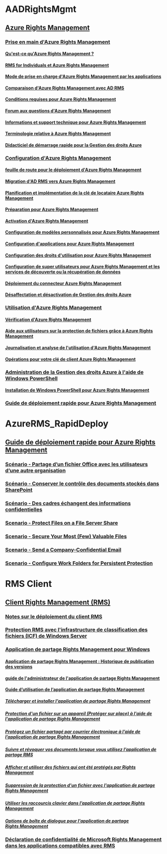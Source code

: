 # AADRightsMgmt
## [Azure Rights Management](Azure_Rights_Management.md)
### [Prise en main d'Azure Rights Management](Getting_Started_with_Azure_Rights_Management.md)
#### [Qu'est-ce qu'Azure Rights Management ?](What_is_Azure_Rights_Management_.md)
#### [RMS for Individuals et Azure Rights Management](RMS_for_Individuals_and_Azure_Rights_Management.md)
#### [Mode de prise en charge d'Azure Rights Management par les applications](How_Applications_Support_Azure_Rights_Management.md)
#### [Comparaison d'Azure Rights Management avec AD RMS](Comparing_Azure_Rights_Management_and_AD_RMS.md)
#### [Conditions requises pour Azure Rights Management](Requirements_for_Azure_Rights_Management.md)
#### [Forum aux questions d'Azure Rights Management](Frequently_Asked_Questions_for_Azure_Rights_Management.md)
#### [Informations et support technique pour Azure Rights Management](Information_and_Support_for_Azure_Rights_Management.md)
#### [Terminologie relative à Azure Rights Management](Terminology_for_Azure_Rights_Management.md)
#### [Didacticiel de démarrage rapide pour la Gestion des droits Azure](Quick_Start_Tutorial_for_Azure_Rights_Management.md)
### [Configuration d'Azure Rights Management](Configuring_Azure_Rights_Management.md)
#### [feuille de route pour le déploiement d'Azure Rights Management](Azure_Rights_Management_Deployment_Roadmap.md)
#### [Migration d'AD RMS vers Azure Rights Management](Migrating_from_AD_RMS_to_Azure_Rights_Management.md)
#### [Planification et implémentation de la clé de locataire Azure Rights Management](Planning_and_Implementing_Your_Azure_Rights_Management_Tenant_Key.md)
#### [Préparation pour Azure Rights Management](Preparing_for_Azure_Rights_Management.md)
#### [Activation d'Azure Rights Management](Activating_Azure_Rights_Management.md)
#### [Configuration de modèles personnalisés pour Azure Rights Management](Configuring_Custom_Templates_for_Azure_Rights_Management.md)
#### [Configuration d'applications pour Azure Rights Management](Configuring_Applications_for_Azure_Rights_Management.md)
#### [Configuration des droits d'utilisation pour Azure Rights Management](Configuring_Usage_Rights_for_Azure_Rights_Management.md)
#### [Configuration de super utilisateurs pour Azure Rights Management et les services de découverte ou la récupération de données](Configuring_Super_Users_for_Azure_Rights_Management_and_Discovery_Services_or_Data_Recovery.md)
#### [Déploiement du connecteur Azure Rights Management](Deploying_the_Azure_Rights_Management_Connector.md)
#### [Désaffectation et désactivation de Gestion des droits Azure](Decommissioning_and_Deactivating_Azure_Rights_Management.md)
### [Utilisation d'Azure Rights Management](Using_Azure_Rights_Management.md)
#### [Vérification d'Azure Rights Management](Verifying_Azure_Rights_Management.md)
#### [Aide aux utilisateurs sur la protection de fichiers grâce à Azure Rights Management](Helping_Users_to_Protect_Files_by_Using_Azure_Rights_Management.md)
#### [Journalisation et analyse de l'utilisation d'Azure Rights Management](Logging_and_Analyzing_Azure_Rights_Management_Usage.md)
#### [Opérations pour votre clé de client Azure Rights Management](Operations_for_Your_Azure_Rights_Management_Tenant_Key.md)
### [Administration de la Gestion des droits Azure à l'aide de Windows PowerShell](Administering_Azure_Rights_Management_by_Using_Windows_PowerShell.md)
#### [Installation de Windows PowerShell pour Azure Rights Management](Installing_Windows_PowerShell_for_Azure_Rights_Management.md)
### [Guide de déploiement rapide pour Azure Rights Management](Rapid_Deployment_Guide_for_Azure_Rights_Management.md)
# AzureRMS_RapidDeploy
## [Guide de déploiement rapide pour Azure Rights Management](Rapid_Deployment_Guide_for_Azure_Rights_Management.md)
### [Scénario - Partage d’un fichier Office avec les utilisateurs d’une autre organisation](Scenario_-_Share_an_Office_File_with_Users_in_Another_Organization.md)
### [Scénario - Conserver le contrôle des documents stockés dans SharePoint](Scenario_-_Retain_Control_of_Documents_Stored_in_SharePoint.md)
### [Scénario - Des cadres échangent des informations confidentielles](Scenario_-_Executives_Securely_Exchange_Privileged_Information.md)
### [Scenario - Protect Files on a File Server Share](Scenario_-_Protect_Files_on_a_File_Server_Share.md)
### [Scenario - Secure Your Most (Few) Valuable Files](Scenario_-_Secure_Your_Most__Few__Valuable_Files.md)
### [Scenario - Send a Company-Confidential Email](Scenario_-_Send_a_Company-Confidential_Email.md)
### [Scenario - Configure Work Folders for Persistent Protection](Scenario_-_Configure_Work_Folders_for_Persistent_Protection.md)
# RMS Client
## [Client Rights Management (RMS)](Rights_Management__RMS__Client.md)
### [Notes sur le déploiement du client RMS](RMS_Client_Deployment_Notes.md)
### [Protection RMS avec l'infrastructure de classification des fichiers (ICF) de Windows Server](RMS_Protection_with_Windows_Server_File_Classification_Infrastructure__FCI_.md)
### [Application de partage Rights Management pour Windows](Rights_Management_Sharing_Application_for_Windows.md)
#### [Application de partage Rights Management : Historique de publication des versions](Rights_Management_sharing_application__Version_release_history.md)
#### [guide de l'administrateur de l'application de partage Rights Management](Rights_Management_sharing_application_administrator_guide.md)
#### [Guide d’utilisation de l’application de partage Rights Management](Rights_Management_sharing_application_user_guide.md)
##### [Télécharger et installer l'application de partage Rights Management](Download_and_install_the_Rights_Management_sharing_application.md)
##### [Protection d'un fichier sur un appareil (Protéger sur place) à l'aide de l'application de partage Rights Management](Protect_a_file_on_a_device__protect_in-place__by_using_the_Rights_Management_sharing_application.md)
##### [Protégez un fichier partagé par courrier électronique à l’aide de l’application de partage Rights Management](Protect_a_file_that_you_share_by_email_by_using_the_Rights_Management_sharing_application.md)
##### [Suivre et révoquer vos documents lorsque vous utilisez l’application de partage RMS](Track_and_revoke_your_documents_when_you_use_the_RMS_sharing_application.md)
##### [Afficher et utiliser des fichiers qui ont été protégés par Rights Management](View_and_use_files_that_have_been_protected_by_Rights_Management.md)
##### [Suppression de la protection d'un fichier avec l'application de partage Rights Management](Remove_protection_from_a_file_by_using_the_Rights_Management_sharing_application.md)
##### [Utiliser les raccourcis clavier dans l’application de partage Rights Management](Use_keyboard_shortcuts_in_the_Rights_Management_sharing_application.md)
##### [Options de boîte de dialogue pour l'application de partage Rights Management](Dialog_box_options_for_the_Rights_Management_sharing_application.md)
### [Déclaration de confidentialité de Microsoft Rights Management dans les applications compatibles avec RMS](Privacy_Statement_for_Microsoft_Rights_Management_in_RMS-Enlightened_Applications.md)
